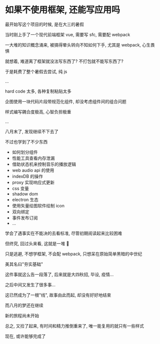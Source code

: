 # 如果不使用框架, 还能写应用吗

最开始写这个项目的时候, 是在大三的暑假

当时刚上手了一个现代前端框架 vue, 需要写 sfc, 需要配 webpack

一大堆的知识概念涌来, 被搞得晕头转向不知如何下手, 尤其是 webpack, 心生畏惧

就想着, 难道离了框架就没法写东西了? 不打包就不能写东西了?

于是耗费了整个暑假去尝试, 纯 js

...

hard code 太多, 各种复制粘贴太多

企图使用一块代码片段带规范化组件, 却没考虑组件间的组合问题

样式编写耦合度极高, 心智负担极重

...

八月末了, 发现继续不下去了

不过也学到了不少东西

- 如何划分组件
- 性能工具查看内存泄漏
- 借助状态机来控制音乐的播放逻辑
- web audio api 的使用
- indexDB 的操作
- proxy 实现响应式更新
- css 变量
- shadow dom
- electron 生态
- 使用矢量绘图软件绘制 icon
- 双向绑定
- 事件发布订阅
- ...

学会了遇事实在不能决的去看标准, 尽管初期阅读起来比较困难

但终究, 回过头来看, 这就是一堆 💩

只是逃避, 不想学框架, 不会配 webpack, 只想呆在原始简单黑暗的中世纪

美其名曰"夯实基础"

这件事就这么告一段落了, 后来就是大四秋招, 毕设, 疫情...

之后中间又发生了很多事...

这已然成为了一根"线", 故事由此而起, 却没有好好地结束

而八月的梦还在继续

新的旅程尚未开始

总之, 又捡了起来, 有时间和精力推倒重来了, 唯一能复用的就只有一些样式

现在, 或许能够完成了
